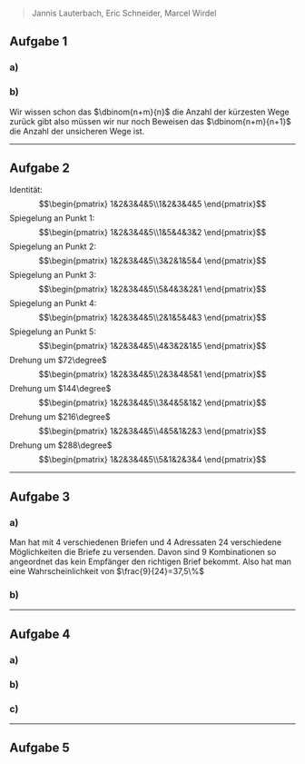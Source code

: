 
>Jannis Lauterbach, Eric Schneider, Marcel Wirdel
## Aufgabe 1
### a)

### b)
Wir wissen schon das $\dbinom{n+m}{n}$ die Anzahl der kürzesten Wege zurück gibt also müssen wir nur noch Beweisen das $\dbinom{n+m}{n+1}$ die Anzahl der unsicheren Wege ist. 

---
## Aufgabe 2

Identität:
$$\begin{pmatrix} 1&2&3&4&5\\1&2&3&4&5 \end{pmatrix}$$
Spiegelung an Punkt 1:
$$\begin{pmatrix} 1&2&3&4&5\\1&5&4&3&2 \end{pmatrix}$$
Spiegelung an Punkt 2:
$$\begin{pmatrix} 1&2&3&4&5\\3&2&1&5&4 \end{pmatrix}$$
Spiegelung an Punkt 3:
$$\begin{pmatrix} 1&2&3&4&5\\5&4&3&2&1 \end{pmatrix}$$
Spiegelung an Punkt 4:
$$\begin{pmatrix} 1&2&3&4&5\\2&1&5&4&3 \end{pmatrix}$$
Spiegelung an Punkt 5:
$$\begin{pmatrix} 1&2&3&4&5\\4&3&2&1&5 \end{pmatrix}$$
Drehung um $72\degree$ 
$$\begin{pmatrix} 1&2&3&4&5\\2&3&4&5&1 \end{pmatrix}$$
Drehung um $144\degree$
$$\begin{pmatrix} 1&2&3&4&5\\3&4&5&1&2 \end{pmatrix}$$
Drehung um $216\degree$
$$\begin{pmatrix} 1&2&3&4&5\\4&5&1&2&3 \end{pmatrix}$$
Drehung um $288\degree$
$$\begin{pmatrix} 1&2&3&4&5\\5&1&2&3&4 \end{pmatrix}$$

---
## Aufgabe 3
### a)

Man hat mit $4$ verschiedenen Briefen und $4$ Adressaten $24$ verschiedene Möglichkeiten die Briefe zu versenden. Davon sind $9$ Kombinationen so angeordnet das kein Empfänger den richtigen Brief bekommt. Also hat man eine Wahrscheinlichkeit von $\frac{9}{24}=37,5\%$      

### b)

---
## Aufgabe 4
### a)

### b)

### c)


---
## Aufgabe 5
